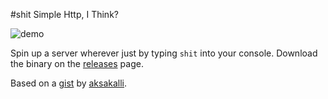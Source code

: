 #shit
Simple Http, I Think?

![demo](http://i.imgur.com/vhaaHE6.gif)

Spin up a server wherever just by typing `shit` into your console.  Download the binary on the [releases](https://github.com/EricFreeman/shit/releases) page.

Based on a [gist](https://gist.github.com/aksakalli/9191056) by [aksakalli](https://github.com/aksakalli).